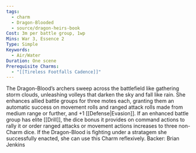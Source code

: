 ```yaml
---
tags:
  - charm
  - Dragon-Blooded
  - source/dragon-heirs-book
Cost: 3m per battle group, 1wp
Mins: War 3, Essence 2
Type: Simple
Keywords:
  - Air/Water
Duration: One scene
Prerequisite Charms:
  - "[[Tireless Footfalls Cadence]]"
---
```

The Dragon-Blood’s archers sweep across the battlefield like gathering storm clouds, unleashing volleys that darken the sky and fall like rain. She enhances allied battle groups for three motes each, granting them an automatic success on movement rolls and ranged attack rolls made from medium range or further, and +1 [[Defense|Evasion]]. If an enhanced battle group has elite [[Drill]], the dice bonus it provides on command actions to rally it or order ranged attacks or movement actions increases to three non-Charm dice.
If the Dragon-Blood is fighting under a stratagem she successfully enacted, she can use this Charm reflexively.
Backer: Brian Jenkins
